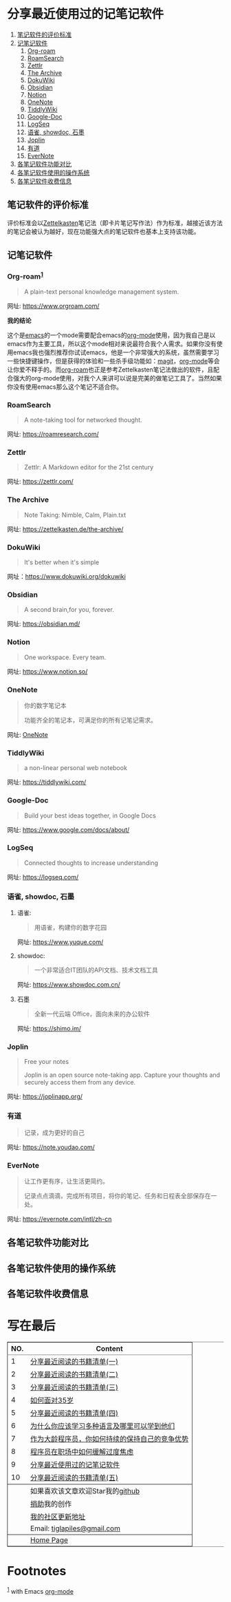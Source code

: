 

# 分享最近使用过的记笔记软件

1.  [笔记软件的评价标准](#org3d059e1)
2.  [记笔记软件](#org50e9694)
    1.  [Org-roam](#orgbafc062)
    2.  [RoamSearch](#org79c152c)
    3.  [Zettlr](#org81febab)
    4.  [The Archive](#org1223aff)
    5.  [DokuWiki](#org45d6558)
    6.  [Obsidian](#orgc8059e6)
    7.  [Notion](#org89977b3)
    8.  [OneNote](#org5cbf163)
    9.  [TiddlyWiki](#org00ba3c9)
    10. [Google-Doc](#org5c6e97a)
    11. [LogSeq](#org69340f2)
    12. [语雀, showdoc, 石墨](#org17d6a9d)
    13. [Joplin](#org1113c49)
    14. [有道](#org0b3c9b2)
    15. [EverNote](#org0732752)
3.  [各笔记软件功能对比](#org93fbe49)
4.  [各笔记软件使用的操作系统](#org5d52ca9)
5.  [各笔记软件收费信息](#org5332121)


<a id="org3d059e1"></a>

## 笔记软件的评价标准

评价标准会以[Zettelkasten](https://www.soenkeahrens.de/en/takesmartnotes)笔记法（即卡片笔记写作法）作为标准，越接近该方法的笔记会被认为越好，现在功能强大点的笔记软件也基本上支持该功能。


<a id="org50e9694"></a>

## 记笔记软件


<a id="orgbafc062"></a>

### Org-roam<sup><a id="fnr.1" class="footref" href="#fn.1" role="doc-backlink">1</a></sup>

> A plain-text personal knowledge management system.

网址: <https://www.orgroam.com/>

**我的结论**

这个是[emacs](https://www.gnu.org/software/emacs/)的一个mode需要配合emacs的[org-mode](https://orgmode.org/)使用，因为我自己是以emacs作为主要工具，所以这个mode相对来说最符合我个人需求。如果你没有使用emacs我也强烈推荐你试试emacs，他是一个非常强大的系统，虽然需要学习一些快捷键操作，但是获得的体验和一些杀手级功能如：[magit](https://magit.vc/)，[org-mode](https://orgmode.org/)等会让你爱不释手的。而[org-roam](https://www.orgroam.com/)也正是参考Zettelkasten笔记法做出的软件，且配合强大的org-mode使用，对我个人来讲可以说是完美的做笔记工具了。当然如果你没有使用emacs那么这个笔记不适合你。


<a id="org79c152c"></a>

### RoamSearch

> A note-taking tool for networked thought.

网址: <https://roamresearch.com/>


<a id="org81febab"></a>

### Zettlr

> Zettlr: A Markdown editor for the 21st century

网址: <https://zettlr.com/>


<a id="org1223aff"></a>

### The Archive

> Note Taking: Nimble, Calm, Plain.txt

网址: <https://zettelkasten.de/the-archive/>


<a id="org45d6558"></a>

### DokuWiki

> It's better when it's simple

网址：<https://www.dokuwiki.org/dokuwiki>


<a id="orgc8059e6"></a>

### Obsidian

> A second brain,for you, forever.

网址: <https://obsidian.md/>


<a id="org89977b3"></a>

### Notion

> One workspace. Every team.

网址: <https://www.notion.so/>


<a id="org5cbf163"></a>

### OneNote

> 你的数字笔记本
> 
> 功能齐全的笔记本，可满足你的所有记笔记需求。

网址: [OneNote](https://www.microsoft.com/zh-cn/microsoft-365/onenote/digital-note-taking-app?ms.url=onenotecom&rtc=1)


<a id="org00ba3c9"></a>

### TiddlyWiki

> a non-linear personal web notebook

网址: <https://tiddlywiki.com/>


<a id="org5c6e97a"></a>

### Google-Doc

> Build your best ideas together, in Google Docs

网址: <https://www.google.com/docs/about/>


<a id="org69340f2"></a>

### LogSeq

> Connected thoughts to increase understanding

网址: <https://logseq.com/>


<a id="org17d6a9d"></a>

### 语雀, showdoc, 石墨

1.  语雀:
    
    > 用语雀，构建你的数字花园
    
    网址: <https://www.yuque.com/>
2.  showdoc:
    
    > 一个非常适合IT团队的API文档、技术文档工具
    
    网址: <https://www.showdoc.com.cn/>
3.  石墨
    
    > 全新一代云端 Office，面向未来的办公软件
    
    网址: <https://shimo.im/>


<a id="org1113c49"></a>

### Joplin

> Free your notes
> 
> Joplin is an open source note-taking app. Capture your thoughts and securely access them from any device.

网址: <https://joplinapp.org/>


<a id="org0b3c9b2"></a>

### 有道

> 记录，成为更好的自己

网址: <https://note.youdao.com/>


<a id="org0732752"></a>

### EverNote

> 让工作更有序，让生活更简约。
> 
> 记录点点滴滴，完成所有项目，将你的笔记、任务和日程表全部保存在一处。

网址: <https://evernote.com/intl/zh-cn>


<a id="org93fbe49"></a>

## 各笔记软件功能对比


<a id="org5d52ca9"></a>

## 各笔记软件使用的操作系统


<a id="org5332121"></a>

## 各笔记软件收费信息


# 写在最后

<table border="2" cellspacing="0" cellpadding="6" rules="groups" frame="hsides">


<colgroup>
<col  class="org-right" />

<col  class="org-left" />
</colgroup>
<thead>
<tr>
<th scope="col" class="org-right">NO.</th>
<th scope="col" class="org-left">Content</th>
</tr>
</thead>

<tbody>
<tr>
<td class="org-right">1</td>
<td class="org-left"><a href="recent_reading.html">分享最近阅读的书籍清单(一)</a></td>
</tr>


<tr>
<td class="org-right">2</td>
<td class="org-left"><a href="recent_reading2.zh.html">分享最近阅读的书籍清单(二)</a></td>
</tr>


<tr>
<td class="org-right">3</td>
<td class="org-left"><a href="recent_reading3.zh.html">分享最近阅读的书籍清单(三)</a></td>
</tr>


<tr>
<td class="org-right">4</td>
<td class="org-left"><a href="../build_it/how_face_midnight.html">如何面对35岁</a></td>
</tr>


<tr>
<td class="org-right">5</td>
<td class="org-left"><a href="recent_reading4.zh.html">分享最近阅读的书籍清单(四)</a></td>
</tr>


<tr>
<td class="org-right">6</td>
<td class="org-left"><a href="../build_it/why_you_should_learn_several_programming_language_and_where_to_learn_them.html">为什么你应该学习多种语言及哪里可以学到他们</a></td>
</tr>


<tr>
<td class="org-right">7</td>
<td class="org-left"><a href="../build_it/older_developer.zh.html">作为大龄程序员，你如何持续的保持自己的竞争优势</a></td>
</tr>


<tr>
<td class="org-right">8</td>
<td class="org-left"><a href="../build_it/how_to_stop_caring.zh.html">程序员在职场中如何缓解过度焦虑</a></td>
</tr>


<tr>
<td class="org-right">9</td>
<td class="org-left"><a href="share_note_app.zh.html">分享最近使用过的记笔记软件</a></td>
</tr>


<tr>
<td class="org-right">10</td>
<td class="org-left"><a href="recent_reading5.zh.html">分享最近阅读的书籍清单(五)</a></td>
</tr>
</tbody>

<tbody>
<tr>
<td class="org-right">&#xa0;</td>
<td class="org-left">如果喜欢该文章欢迎Star我的<a href="https://github.com/janegwaww/article">github</a></td>
</tr>


<tr>
<td class="org-right">&#xa0;</td>
<td class="org-left"><a href="https://paypal.me/janegwaww">捐助</a>我的创作</td>
</tr>


<tr>
<td class="org-right">&#xa0;</td>
<td class="org-left"><a href="https://v2ex.com/member/mascteen/topics">我的社区更新地址</a></td>
</tr>


<tr>
<td class="org-right">&#xa0;</td>
<td class="org-left">Email: <a href="mailto:tiglapiles@gmail.com">tiglapiles@gmail.com</a></td>
</tr>
</tbody>

<tbody>
<tr>
<td class="org-right">&#xa0;</td>
<td class="org-left"><a href="https://www.janegwaww.com">Home Page</a></td>
</tr>
</tbody>
</table>


# Footnotes

<sup><a id="fn.1" href="#fnr.1">1</a></sup> with Emacs [org-mode](https://orgmode.org/)
